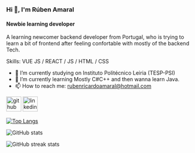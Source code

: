 ### Hi 👋, I'm Rúben Amaral
#### Newbie learning developer


A learning newcomer backend developer from Portugal, who is trying to learn a bit of frontend after feeling confortable with mostly of the backend Tech.

Skills: VUE JS / REACT / JS / HTML / CSS

- 🔭 I’m currently studying on Instituto Politécnico Leiria (TESP-PSI) 
- 🌱 I’m currently learning Mostly C#C++ and then wanna learn Java. 
- 📫 How to reach me: rubenricardoamaral@hotmail.com 


[<img src='https://cdn.jsdelivr.net/npm/simple-icons@3.0.1/icons/github.svg' alt='github' height='40'>](https://github.com/Rubenzitoh21)  [<img src='https://cdn.jsdelivr.net/npm/simple-icons@3.0.1/icons/linkedin.svg' alt='linkedin' height='40'>](https://www.linkedin.com/in/rr-amaral27/)  

[![Top Langs](https://github-readme-stats.vercel.app/api/top-langs/?username=Rubenzitoh21)](https://github.com/anuraghazra/github-readme-stats)

![GitHub stats](https://github-readme-stats.vercel.app/api?username=Rubenzitoh21&show_icons=true)  

![GitHub streak stats](https://streak-stats.demolab.com/?user=Rubenzitoh21)  

